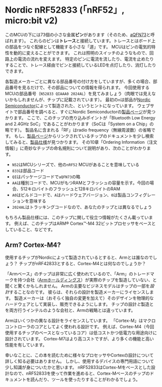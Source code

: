 <!-- # Nordic nRF52833 (the "nRF52", micro:bit v2) -->

# Nordic nRF52833 (「nRF52」, micro:bit v2)

<!--
Our MCU has 73 tiny metal **pins** sitting right underneath it (it's a so called [aQFN73] chip).
These pins are connected to **traces**, the little "roads" that act as the wires connecting components
together on the board. The MCU can dynamically alter the electrical properties
of the pins. This works similar to a light switch altering how electrical
current flows through a circuit. By enabling or disabling electrical current to
flow through a specific pin, an LED attached to that pin (via the traces) can
be turned on and off.
-->

このMCUの下には73個の小さな金属**ピン**があります（そのため、[aQFN73]と呼ばれます）。
これらのピンは**トレース**と接続しています。トレースとはボード上の部品をつなぐ配線として機能する小さな「道」です。
MCUはピンの電気的特性を動的に変えることができます。
これは照明のスイッチのようなもので、回路上の電流の流れを変えます。
特定のピンに電流を流したり、電流を止めたりすることで、トレース経由でピンと接続しているLEDを点灯したり、消灯したりできます。

<!--
Each manufacturer uses a different part numbering scheme, but many will allow
you to determine information about a component simply by looking at the part
number. Looking at our MCU's part number (`N52833 QIAAA0 2024AL`, you probably cannot
see it with your bare eye, but it is on the chip), the `n` at the
front hints to us that this is a part manufactured by [Nordic Semiconductor].
Looking up the part number on their website we quickly find the [product page].
There we learn that our chip's main marketing point is that it is a
"Bluetooth Low Energy and 2.4 GHz SoC" (SoC being short for "System on a Chip"),
which explains the RF in the product name since RF is short for radio frequency.
If we search through the documentation of the chip linked on the [product page]
for a bit we find the [product specification] which contains chapter 10 "Ordering Information"
dedicated to explaining the weird chip naming. Here we learn that:

[aQFN73]: https://en.wikipedia.org/wiki/Flat_no-leads_package
[Nordic Semiconductor]: https://www.nordicsemi.com/
[product page]: https://www.nordicsemi.com/products/nrf52833
[product specification]: https://infocenter.nordicsemi.com/pdf/nRF52833_PS_v1.3.pdf

- The `N52` is the MCU's series, indicating that there are other `nRF52` MCUs
- The `833` is the part code
- The `QI` is the package code, short for `aQFN73`
- The `AA` is the variant code, indicating how much RAM and flash memory the MCU has,
  in our case 512 kilobyte flash and 128 kilobyte RAM
- The `A0` is the build code, indicating the hardware version (`A`) as well as the product configuration (`0`)
- The `2024AL` is a tracking code, hence it might differ on your chip
-->

各製造メーカーごとに異なる部品番号の付け方をしていますが、多くの場合、部品番号を見るだけで、その部品についての情報を得られます。
今回使用するMCUの部品番号（`N52833 QIAAA0 2024AL`）を見てみましょう（肉眼では見えないかもしれませんが、チップに記載されています）。
最初の`n`は部品が[Nordic Semiconductor]によって製造された、というヒントになっています。
ウェブサイトで部品番号を調べると、すぐにNordic Semiconductorの[製品ページ]が見つかります。
ここで、このチップの売り込みポイントが「Bluetooth Low Energy and 2.4GHz SoC」であることがわかります（SoCは「System on a Chip」の略です）。
製品名に含まれる「RF」はradio frequency（無線周波数）の省略です。
もし、[製品ページ]からリンクされているチップのドキュメントを少し検索してみると、[製品仕様]が見つかります。
その10章「Ordering Information（注文情報）」に奇妙なチップの命名規則について説明があり、次のことがわかります。

[aQFN73]: https://en.wikipedia.org/wiki/Flat_no-leads_package
[Nordic Semiconductor]: https://www.nordicsemi.com/
[製品ページ]: https://www.nordicsemi.com/products/nrf52833
[製品仕様]: https://infocenter.nordicsemi.com/pdf/nRF52833_PS_v1.3.pdf

- `N52`はMCUシリーズで、他の`nRF52` MCUがあることを意味している
- `833`は部品コード
- `QI`はパッケージコードで`aQFN73`の略
- `AA`は種別コードで、MCUがもつRAMとフラッシュの容量を示す。今回の場合、512キロバイトのフラッシュと128キロバイトのRAM
- `A0`はビルドコードで、`A`はハードウェアバージョン、`0`は製品コンフィグレーションを意味する
- `2024AL`はトラッキングコードなので、あなたのチップとは異なるでしょう

<!--
The product specification does of course contain a lot more useful information about
the chip, for example that it is based on an ARM® Cortex™-M4 32-bit processor.
-->

もちろん製品仕様には、このチップに関して役立つ情報がたくさん載っています。
例えば、このチップはARM® Cortex™-M4 32ビットプロセッサをベースとしていること、などです。

## Arm? Cortex-M4?

<!--
If our chip is manufactured by Nordic, then who is Arm? And if our chip is the
nRF52833, what is the Cortex-M4?
-->

使用するチップがNordicによって製造されているとすると、Armとは誰なのでしょう？
チップがnRF42833とすると、Cortex-M4とは何なのでしょうか？

<!--
You might be surprised to hear that while "Arm-based" chips are quite
popular, the company behind the "Arm" trademark ([Arm Holdings][]) doesn't
actually manufacture chips for purchase. Instead, their primary business
model is to just *design* parts of chips. They will then license those designs to
manufacturers, who will in turn implement the designs (perhaps with some of
their own tweaks) in the form of physical hardware that can then be sold.
Arm's strategy here is different from companies like Intel, which both
designs *and* manufactures their chips.
-->

「Armベース」のチップは非常に広く使われているので、「Arm」のトレードマークを持つ会社（[Armホールディングス]）が実際のチップを製造していない、と聞くと驚くかもしれません。
Armの主要なビジネスモデルはチップの一部を*設計*することなのです。
彼らは、それらの設計を製造メーカーにライセンスします。
製造メーカーは（おそらく独自の変更を加えて）そのデザインを物理的なハードウェアとして実装し、販売できるようにします。
チップの設計*と*製造とを両方行うインテルのような会社と、Armの戦略とは違っています。

<!--
Arm licenses a bunch of different designs. Their "Cortex-M" family of designs
are mainly used as the core in microcontrollers. For example, the Cortex-M4
(the core our chip is based on) is designed for low cost and low power usage.
The Cortex-M7 is higher cost, but with more features and performance.
-->

Armはいくつかの異なる設計をライセンスしています。
「Cortex-M」はマクロコントローラのコアとしてよく使われる設計です。
例えば、Cortex-M4（今回使用するチップのベースとなっているコア）は低コストかつ低電力な用途向けに設計されています。
Cortex-M7はより高コストですが、より多くの機能と高い性能を有しています。

<!--
Luckily, you don't need to know too much about different types of processors
or Cortex designs for the sake of this book. However, you are hopefully now a
bit more knowledgeable about the terminology of your device. While you are
working specifically with an nRF52833, you might find yourself reading
documentation and using tools for Cortex-M-based chips, as the nRF52833 is
based on a Cortex-M design.

[Arm Holdings]: https://www.arm.com/
-->

幸いなことに、この本を読むために様々なプロセッサやCortexの設計について詳しく知る必要はありません。
しかし、使用するデバイスの専門用語について少し知識が身についたかと思います。
nRF52833はCortex-Mをベースとした設計なので、nRF52833を使って作業を進めると、Cortex-Mベースのチップのドキュメントを読んだり、ツールを使ったりすることがわかるでしょう。

[Armホールディングス]: https://www.arm.com/
